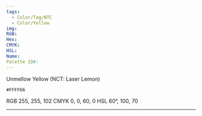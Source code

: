 ```yaml
---
tags:
  - Color/Tag/NTC
  - Color/Yellow
img: 
RGB: 
Hex: 
CMYK: 
HSL: 
Name: 
Palette ID#:
---
```

Unmellow Yellow (NCT: Laser Lemon)
```palette
#FFFF66
```
RGB 255, 255, 102
CMYK	0, 0, 60, 0
HSL	60°, 100, 70

---
